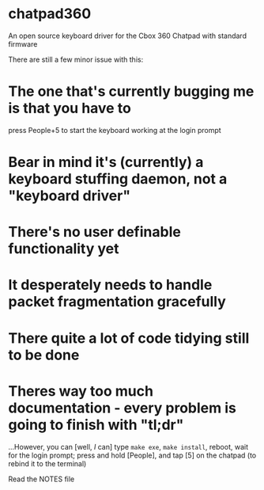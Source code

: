 # chatpad360
An open source keyboard driver for the Cbox 360 Chatpad with standard firmware

There are still a few minor issue with this:
# The one that's currently bugging me is that you have to 
press People+5 to start the keyboard working at the login prompt
# Bear in mind it's (currently) a keyboard stuffing daemon, not a "keyboard driver"
# There's no user definable functionality yet
# It desperately needs to handle packet fragmentation gracefully
# There quite a lot of code tidying still to be done
# Theres way too much documentation - every problem is going to finish with "tl;dr"

...However, you can [well, *I* can] type 
`make exe`, `make install`, 
reboot, wait for the login prompt; 
press and hold [People], and tap [5] on the chatpad (to rebind it to the terminal)

Read the NOTES file
